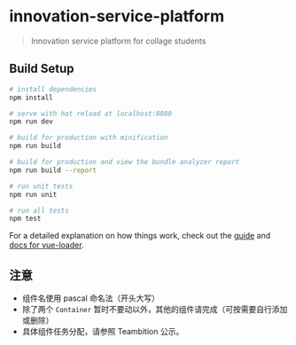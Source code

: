 # innovation-service-platform

> Innovation service platform for collage students

## Build Setup

``` bash
# install dependencies
npm install

# serve with hot reload at localhost:8080
npm run dev

# build for production with minification
npm run build

# build for production and view the bundle analyzer report
npm run build --report

# run unit tests
npm run unit

# run all tests
npm test
```

For a detailed explanation on how things work, check out the [guide](http://vuejs-templates.github.io/webpack/) and [docs for vue-loader](http://vuejs.github.io/vue-loader).

## 注意

* 组件名使用 pascal 命名法（开头大写）
* 除了两个 `Container` 暂时不要动以外，其他的组件请完成（可按需要自行添加或删除）
* 具体组件任务分配，请参照 Teambition 公示。
